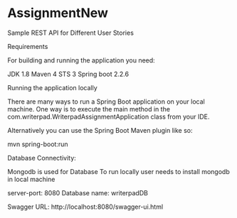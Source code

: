# AssignmentNew

Sample REST API for Different User Stories

Requirements

For building and running the application you need:

JDK 1.8 Maven 4 STS 3 Spring boot 2.2.6

Running the application locally

There are many ways to run a Spring Boot application on your local machine. One way is to execute the main method in the com.writerpad.WriterpadAssignmentApplication class from your IDE.

Alternatively you can use the Spring Boot Maven plugin like so:

mvn spring-boot:run

Database Connectivity:

Mongodb is used for Database To run locally user needs to install mongodb in local machine

server-port: 8080 Database name: writerpadDB

Swagger URL: http://localhost:8080/swagger-ui.html
